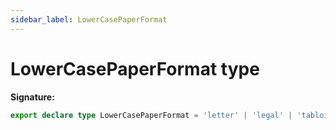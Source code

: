 ```yaml
---
sidebar_label: LowerCasePaperFormat
---
```

# LowerCasePaperFormat type


**Signature:**

```typescript
export declare type LowerCasePaperFormat = 'letter' | 'legal' | 'tabloid' | 'ledger' | 'a0' | 'a1' | 'a2' | 'a3' | 'a4' | 'a5' | 'a6';
```
